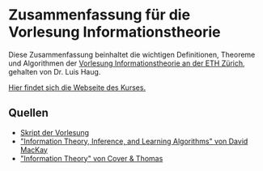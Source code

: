 # Zusammenfassung für die Vorlesung Informationstheorie

Diese Zusammenfassung beinhaltet die wichtigen Definitionen, Theoreme und Algorithmen der [Vorlesung Informationstheorie an der ETH Zürich](http://www.vvz.ethz.ch/Vorlesungsverzeichnis/lerneinheit.view?lang=en&lerneinheitId=135678&semkez=2020S&ansicht=KATALOGDATEN&), gehalten von Dr. Luis Haug.

[Hier findet sich die Webseite des Kurses.](https://ml2.inf.ethz.ch/courses/it/)

## Quellen

- [Skript der Vorlesung](https://ml2.inf.ethz.ch/courses/it/material/skript.pdf)
- ["Information Theory, Inference, and Learning Algorithms" von David MacKay](https://www.inference.org.uk/itprnn/book.pdf)
- ["Information Theory" von Cover & Thomas](https://www.wiley.com/en-us/Elements+of+Information+Theory%2C+2nd+Edition-p-9780471241959)

